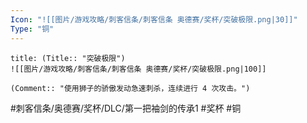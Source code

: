 ```yaml
---
Icon: "![[图片/游戏攻略/刺客信条/刺客信条 奥德赛/奖杯/突破极限.png|30]]"
Type: "铜"
---
```

```ad-common-bronze-trophy
title: (Title:: "突破极限")
![[图片/游戏攻略/刺客信条/刺客信条 奥德赛/奖杯/突破极限.png|100]]

(Comment:: "使用狮子的骄傲发动急速刺杀，连续进行 4 次攻击。")
```

#刺客信条/奥德赛/奖杯/DLC/第一把袖剑的传承1 #奖杯 #铜
